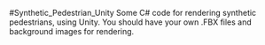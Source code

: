 #Synthetic_Pedestrian_Unity
Some C# code for rendering synthetic pedestrians, using Unity. You should have your own .FBX files and background images for rendering.
